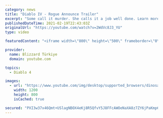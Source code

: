 ```yaml
---
category: news
title: "Diablo IV - Rogue Announce Trailer"
excerpt: "Some call it murder. She calls it a job well done. Learn more at Diablo4.com. The Rogue is the newest addition to the Diablo IV ..."
publishedDateTime: 2021-02-19T22:43:03Z
originalUrl: "https://youtube.com/watch?v=2WdVc8J3_YU"
type: video

featuredContent: "<iframe width=\"800\" height=\"500\" frameborder=\"0\" src=\"https://www.youtube.com/embed/2WdVc8J3_YU\" allow=\"accelerometer; autoplay; encrypted-media; gyroscope; picture-in-picture\" allowfullscreen></iframe>"

provider:
  name: Blizzard Türkiye
  domain: youtube.com

topics:
  - Diablo 4

images:
  - url: "https://www.youtube.com/img/desktop/supported_browsers/dinosaur.png"
    width: 1200
    height: 800
    isCached: true

secured: "PXI3w37x46Qmt+USlagNBOX4eKj8R5QfvY5J8FFcAWOeNaXA8z7ZY6jPaKmp6tVoYvtQSTxnz+EufRA2L+VeOZoF35B5KbWCYy54eBw3ZCBRvJQcd00lkEDZK9oQZDg7QhrhiVq0mFu2Cw7jxDXukVW9NniIL8aG5TFPxFkv83/Blu28kiaiHsYm1KlDT1YdBSu43j78qkGf2O+TuWG301U8WLynD7VopWbxsA1hzNsN+2ZBFQoADoUHbh6rtXJHc7mpqI1mFZVhDsIMxG+EWm4yVB4ox+AHZLVYgpGJZ6LSqx2qao+dUIgLiIzqKpKbxglMI8T1/CkYgZCm8Y1CQ5gRd5WI7lxodm/vs7EoBCXBLX9vPrlm2uXvqplaMwuzrJgL56oOQujo9ZWN8HUwPQ==;uXGjbxI4JlFPuTpnHnCUyA=="
---
```


